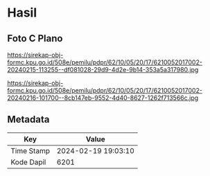 # Hasil

## Foto C Plano

https://sirekap-obj-formc.kpu.go.id/508e/pemilu/pdpr/62/10/05/20/17/6210052017002-20240215-113255--df081028-29d9-4d2e-9b14-353a5a317980.jpg

https://sirekap-obj-formc.kpu.go.id/508e/pemilu/pdpr/62/10/05/20/17/6210052017002-20240216-101700--8cb147eb-9552-4d40-8627-1262f713566c.jpg


## Metadata

| Key        | Value               |
| ---------- | ------------------- |
| Time Stamp | 2024-02-19 19:03:10 |
| Kode Dapil | 6201                |



